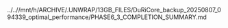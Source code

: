 ../..//mnt/h/ARCHIVE/.UNWRAP/13GB_FILES/DuRiCore_backup_20250807_094339_optimal_performance/PHASE6_3_COMPLETION_SUMMARY.md